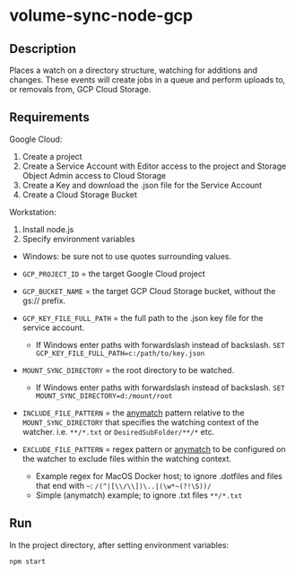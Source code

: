 # volume-sync-node-gcp

## Description
Places a watch on a directory structure, watching for additions and changes. These events will create jobs in a queue and perform uploads to, or removals from, GCP Cloud Storage.

## Requirements
Google Cloud:
1. Create a project
2. Create a Service Account with Editor access to the project and Storage Object Admin access to Cloud Storage
3. Create a Key and download the .json file for the Service Account
4. Create a Cloud Storage Bucket

Workstation:
1. Install node.js
2. Specify environment variables
  - Windows: be sure not to use quotes surrounding values.

- `GCP_PROJECT_ID` = the target Google Cloud project
- `GCP_BUCKET_NAME` = the target GCP Cloud Storage bucket, without the gs:// prefix.
- `GCP_KEY_FILE_FULL_PATH` = the full path to the .json key file for the service account.
  - If Windows enter paths with forwardslash instead of backslash. `SET GCP_KEY_FILE_FULL_PATH=c:/path/to/key.json`
- `MOUNT_SYNC_DIRECTORY` = the root directory to be watched.
  - If Windows enter paths with forwardslash instead of backslash. `SET MOUNT_SYNC_DIRECTORY=d:/mount/root`
- `INCLUDE_FILE_PATTERN` = the [anymatch](https://github.com/micromatch/anymatch) pattern relative to the `MOUNT_SYNC_DIRECTORY` that specifies the watching context of the watcher. i.e. `**/*.txt` or `DesiredSubFolder/**/*` etc.
- `EXCLUDE_FILE_PATTERN` = regex pattern or [anymatch](https://github.com/micromatch/anymatch) to be configured on the watcher to exclude files within the watching context. 
  - Example regex for MacOS Docker host; to ignore .dotfiles and files that end with `~`: `/(^|[\\/\\])\..|(\w*~(?!\S))/`
  - Simple (anymatch) example; to ignore .txt files `**/*.txt`

## Run
In the project directory, after setting environment variables:

`npm start`
